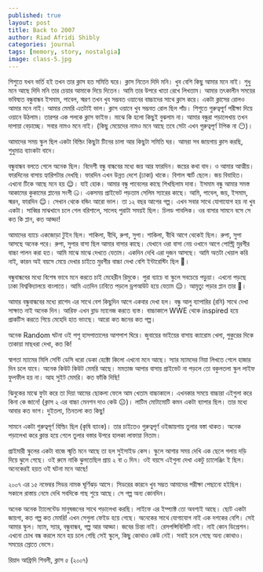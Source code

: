 ```yaml
---
published: true
layout: post
title: Back to 2007
author: Riad Afridi Shibly
categories: journal
tags: [memory, story, nostalgia]
image: class-5.jpg
---
```


শিশুতে যখন ভর্তি হই তখন তার ক্লাস হত সমিতি ঘরে। ক্লাস নিতেন দিদি মনি। খুব বেশি কিছু আমার মনে নাই। শুধু মনে আছে দিদি মনি তার চেয়ার আমাকে দিয়ে দিতেন। আমি তার উপরে খাতা রেখে লিখতাম। আমার তৎকালীন সময়ের ভবিষ্যত বন্ধুবান্ধব ইসমাম, পাবেল, স্মরণ তখন খুব সম্ভবত ওয়ানের বাচ্চাদের সাথে ক্লাস করে। একটা ক্লাসের রোলও আমার মনে নাই। আমার মেমরি এতটাই ভাল। ক্লাস ওয়ানে খুব সম্ভবত রোল ছিল পাঁচ। শিশুতে গুরুত্বপূ্র্ণ পরীক্ষা দিয়ে ওয়ানে উঠলাম। তারপর এক পলকে ক্লাস ফাইভ। মাঝে কি হলো কিছুই বুঝলাম না। আমার বন্ধুরা পড়ালেখায় তখন দাপায়া বেড়াচ্ছে। সবার নামও মনে নাই। (কিছু মেয়েদের নামও মনে আছে তবে সেটা এখন গুরুত্বপূর্ণ টপিক না 😶)।

আমাদের সময় স্কুল ছিল একটা বিল্ডিং কিছুটা টিনের চালা আর কিছুটা সমিতি ঘর। আমরা সব জায়গায় ক্লাস করছি, শুধুমাত্র ব্যাংকটা বাদে।

বন্ধুবান্ধব বলতে গেলে অনেক ছিল। বিদেশী বন্ধু বান্ধবের মধ্যে জয় আর ফারদিন। জয়ের কথা বাদ। ও আমার আত্মীয়। ফারদিনের বাসায় হ্যারিপটার দেখছি। ফারদিন এখন উন্নত দেশে (ঢাকা) থাকে। বিশাল স্মার্ট ছেলে। জয় বিবাহিত। এখনো টিকে আছে মনে হয় 😌। যাই হোক। আমার বন্ধু পাবেলের কাছে শিখছিলাম দাবা। ইসমাম বন্ধু আমার সমস্ত আকামের কুকামের প্লানের সংগী 🤐। একসময় প্রাইভেট পড়তাম সেলিম স্যারের কাছে। আমি, পাবেল, জয়, ইসমাম, স্মরন, ফারদিন 😌। সেখান থেকে বন্ডিং আরো ভাল। তা ১২ বছর আগের গল্প। এখন সবার সাথে যোগাযোগ হয় না খুব একটা। সাব্বির মাঝখানে চলে গেল বরিশালে, সালেহ পুরাটা সময়ই ছিল। চিলড পাবলিক। ওর বাসার সামনে বসে সে কত কি প্লান, কত আড্ডা!

আমাদের ব্যাচে একজোড়া টুইন ছিল। শাকিলা, বীথি, রুপা, সুপা। শাকিলা, বীথি আগে থেকেই ছিল। রুপা, সুপা আসছে অনেক পরে। রুপা, সুপার বাসা ছিল আমার বাসার কাছে। যেখানে ওরা বাসা নেয় ওখানে আগে পোল্ট্রি মুরগীর বাচ্চা পালন করা হত। আমি মাঝে মাঝে দেখতে যেতাম। একদিন দেখি এরা দুজন আসছে। আমি অতটা খেয়াল করি নাই, কারন অই বয়সে মেয়ে দেখার চাইতে মুরগীর বাচ্চা দেখা বেশি ইন্টারেস্টিং ছিল 🥴।

বন্ধুবান্ধবের মধ্যে বিশেষ ভাবে মনে করতে চাই মেহেরীন রিমুকে। পুরা ব্যাচে বা স্কুলে সবচেয়ে পড়ুয়া। এখনো পড়ছে ঢাকা বিশ্ববিদ্যালয়ে বাংলাতে। আমি এতদিন ঢাবিতে পড়লে ড্রপআউট হয়ে যেতাম 😔। আমৃত্যু পড়ার প্লান তার 🥴।

আমার বন্ধুবান্ধবের মধ্যে রাশেদ এর সাথে বেশ কিছুদিন আগে একবার দেখা হল। বন্ধু আলু ব্যাপারির (রনি) সাথে দেখা সাক্ষাত নাই অনেক দিন। আরিফ এখন ব্লাড ম্যানেজ করতে ব্যস্ত। বাচ্চাকালে WWE থেকে inspired হয়ে প্রাকটিস করতে গিয়ে মেহেদি হাত ভাংছে। আরো কত জনের কত গল্প।

অনেক Random ঘটনা ওই পশু হাসপাতালের আশপাশ ঘিরে। জুবায়ের ভাইয়ের বাসায় ক্যারোম খেলা, পুকুরের দিকে তাকায়া মাছধরা দেখা, কত কি!

স্বাগতা ম্যামের মিলি সেন্টি ডেসি ধরো ডেকা হেক্টো কিলো এখনো মনে আছে। স্যার ম্যামদের নিয়া লিখতে গেলে হাজার দিন চলে যাবে। অনেক কিউট কিউট মেমরি আছে।
মমতাজ আপার বাসায় প্রাইভেট না পড়লে তো বকুলতলা স্কুল লাইফ ফুলফীল হয় না। আহ সুইট মেমরি। কত ফাঁকি দিছি!

ঝিনুকের মাঝে ফুটা করে তা দিয়া আমের ছোকলা ফেলে আম খেতাম বাচ্চাকালে। এখনকার সময়ে বাচ্চারা এইগুলা করে কিনা কে জানে! (ক্লাস ২ এর বাচ্চা মেনশন দাও কেউ 😐)। লাটিম মোটামোটি কমন একটা ব্যাপার ছিল। তার মধ্যে আবার কত ভাগ। দুইতলা, তিনতলা কত কিছু!

সামনে একটা গুরুত্বপূর্ণ বিল্ডিং ছিল (কৃষি ব্যাংক)। তার চাইতেও গুরুত্বপূর্ণ ওইজায়গায় তুলার বস্তা থাকত। অনেক পড়ালেখা করে ক্লান্ত হয়ে গেলে তুলার বস্তার উপরে হালকা লাফায়া নিতাম।

প্রাইমারী স্কুলের একটা বাজে স্মৃতি মনে আছে তা হল সুইসাইড কেস। স্কুলে আশার সময় দেখি এক ছেলে গলায় দড়ি দিয়ে ঝুলে গেছে। ওই রুমে নাকি ঝুলতেছিল প্রায় ২ বা ৩ দিন। ওই বয়সে এইগুলা দেখা একটু চ্যালেঞ্জিং ই ছিল। অনেকেরই হয়ত ওই ঘটনা মনে আছে!

২০০৭ এর ১৫ নভেম্বর সিডর নামক ঘূর্ণিঝড় আসে। সিডরের কারনে খুব সম্ভত আমাদের পরীক্ষা পেছানো হইছিল। সকালে রাস্তায় নেমে দেখি সবদিকে গাছ শুয়ে আছে। সে গল্প অন্য কোনদিন।

অনেক অনেক ট্যালেন্টেড মানুষজনের সাথে পড়ালেখা করছি। লাইফে এর ইম্প্যাক্ট তো অবশ্যই আছে। ছোট একটা জায়গা, কত গল্প কত মেমরি! এখন সেগুলা ফেইড হয়ে গেছে। অনেকের সাথে যোগাযোগ নাই এক দশকের বেশি। সেই আমার স্কুল। ম্যাম, স্যার, বন্ধুবান্ধব, গল্প আর আড্ডা। জবের চিন্তা নাই। রেসপন্সিবিলিটি নাই। নাই কোন ডিপ্রেশন। এখনো চোখ বন্ধ করলে মনে হয় চলে গেছি সেই স্কুলে, কিছু কোথাও কেউ নেই। সবাই চলে গেছে অন্য কোথাও। সময়ের স্রোতে ভেসে।

রিয়াদ আফ্রিদি শিবলী, ক্লাস ৫ (২০০৭)